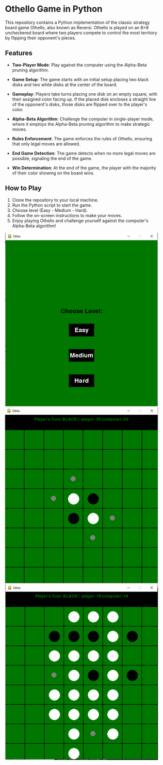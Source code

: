 # Othello Game in Python

This repository contains a Python implementation of the classic strategy board game Othello, also known as Reversi. Othello is played on an 8×8 uncheckered board where two players compete to control the most territory by flipping their opponent's pieces.

## Features

- **Two-Player Mode**: Play against the computer using the Alpha-Beta pruning algorithm.
  
- **Game Setup**: The game starts with an initial setup placing two black disks and two white disks at the center of the board.

- **Gameplay**: Players take turns placing one disk on an empty square, with their assigned color facing up. If the placed disk encloses a straight line of the opponent's disks, those disks are flipped over to the player's color.

- **Alpha-Beta Algorithm**: Challenge the computer in single-player mode, where it employs the Alpha-Beta pruning algorithm to make strategic moves.

- **Rules Enforcement**: The game enforces the rules of Othello, ensuring that only legal moves are allowed.

- **End Game Detection**: The game detects when no more legal moves are possible, signaling the end of the game.

- **Win Determination**: At the end of the game, the player with the majority of their color showing on the board wins.

## How to Play

1. Clone the repository to your local machine.
2. Run the Python script to start the game.
3. Choose level (Easy - Medium - Hard).
4. Follow the on-screen instructions to make your moves.
5. Enjoy playing Othello and challenge yourself against the computer's Alpha-Beta algorithm!

![Levels](https://github.com/Doaamahdy/Othello-Game/blob/master/images/img0.PNG)
![Game Start:](https://github.com/Doaamahdy/Othello-Game/blob/master/images/img1.PNG)
![Througth The Game:](https://github.com/Doaamahdy/Othello-Game/blob/master/images/img2.PNG)
